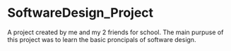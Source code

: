 # SoftwareDesign_Project
A project created by me and my 2 friends for school.
The main purpuse of this project was to learn the basic proncipals of software design.
